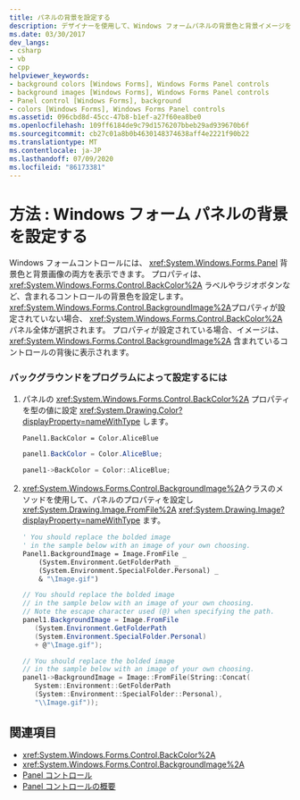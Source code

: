 ```yaml
---
title: パネルの背景を設定する
description: デザイナーを使用して、Windows フォームパネルの背景色と背景イメージを設定する方法について説明します。
ms.date: 03/30/2017
dev_langs:
- csharp
- vb
- cpp
helpviewer_keywords:
- background colors [Windows Forms], Windows Forms Panel controls
- background images [Windows Forms], Windows Forms Panel controls
- Panel control [Windows Forms], background
- colors [Windows Forms], Windows Forms Panel controls
ms.assetid: 096cbd8d-45cc-47b8-b1ef-a27f60ea8be0
ms.openlocfilehash: 109ff6184de9c79d1576207bbeb29ad939670b6f
ms.sourcegitcommit: cb27c01a8b0b4630148374638aff4e2221f90b22
ms.translationtype: MT
ms.contentlocale: ja-JP
ms.lasthandoff: 07/09/2020
ms.locfileid: "86173381"
---
```

# <a name="how-to-set-the-background-of-a-windows-forms-panel"></a>方法 : Windows フォーム パネルの背景を設定する
Windows フォームコントロールには、 <xref:System.Windows.Forms.Panel> 背景色と背景画像の両方を表示できます。 プロパティは、 <xref:System.Windows.Forms.Control.BackColor%2A> ラベルやラジオボタンなど、含まれるコントロールの背景色を設定します。 <xref:System.Windows.Forms.Control.BackgroundImage%2A>プロパティが設定されていない場合、 <xref:System.Windows.Forms.Control.BackColor%2A> パネル全体が選択されます。 プロパティが設定されている場合、イメージは、 <xref:System.Windows.Forms.Control.BackgroundImage%2A> 含まれているコントロールの背後に表示されます。  
  
### <a name="to-set-the-background-programmatically"></a>バックグラウンドをプログラムによって設定するには  
  
1. パネルの <xref:System.Windows.Forms.Control.BackColor%2A> プロパティを型の値に設定 <xref:System.Drawing.Color?displayProperty=nameWithType> します。  
  
    ```vb  
    Panel1.BackColor = Color.AliceBlue  
    ```  
  
    ```csharp  
    panel1.BackColor = Color.AliceBlue;  
    ```  
  
    ```cpp  
    panel1->BackColor = Color::AliceBlue;  
    ```  
  
2. <xref:System.Windows.Forms.Control.BackgroundImage%2A>クラスのメソッドを使用して、パネルのプロパティを設定し <xref:System.Drawing.Image.FromFile%2A> <xref:System.Drawing.Image?displayProperty=nameWithType> ます。  
  
    ```vb  
    ' You should replace the bolded image
    ' in the sample below with an image of your own choosing.  
    Panel1.BackgroundImage = Image.FromFile _  
        (System.Environment.GetFolderPath _  
        (System.Environment.SpecialFolder.Personal) _  
        & "\Image.gif")  
    ```  
  
    ```csharp  
    // You should replace the bolded image
    // in the sample below with an image of your own choosing.  
    // Note the escape character used (@) when specifying the path.  
    panel1.BackgroundImage = Image.FromFile  
       (System.Environment.GetFolderPath  
       (System.Environment.SpecialFolder.Personal)  
       + @"\Image.gif");  
    ```  
  
    ```cpp  
    // You should replace the bolded image
    // in the sample below with an image of your own choosing.  
    panel1->BackgroundImage = Image::FromFile(String::Concat(  
       System::Environment::GetFolderPath  
       (System::Environment::SpecialFolder::Personal),  
       "\\Image.gif"));  
    ```  
  
## <a name="see-also"></a>関連項目

- <xref:System.Windows.Forms.Control.BackColor%2A>
- <xref:System.Windows.Forms.Control.BackgroundImage%2A>
- [Panel コントロール](panel-control-windows-forms.md)
- [Panel コントロールの概要](panel-control-overview-windows-forms.md)
